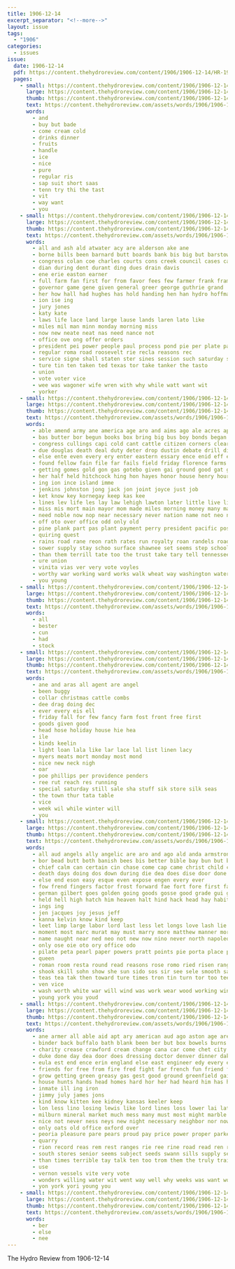 ```yaml
---
title: 1906-12-14
excerpt_separator: "<!--more-->"
layout: issue
tags:
  - "1906"
categories:
  - issues
issue:
  date: 1906-12-14
  pdf: https://content.thehydroreview.com/content/1906/1906-12-14/HR-1906-12-14.pdf
  pages:
    - small: https://content.thehydroreview.com/content/1906/1906-12-14/small/HR-1906-12-14-01.jpg
      large: https://content.thehydroreview.com/content/1906/1906-12-14/large/HR-1906-12-14-01.jpg
      thumb: https://content.thehydroreview.com/content/1906/1906-12-14/thumbnails/HR-1906-12-14-01.jpg
      text: https://content.thehydroreview.com/assets/words/1906/1906-12-14/HR-1906-12-14-01.txt
      words:
        - and
        - buy but bade
        - come cream cold
        - drinks dinner
        - fruits
        - handle
        - ice
        - nice
        - pure
        - regular ris
        - sap suit short saas
        - tenn try thi the tast
        - vit
        - way want
        - you
    - small: https://content.thehydroreview.com/content/1906/1906-12-14/small/HR-1906-12-14-02.jpg
      large: https://content.thehydroreview.com/content/1906/1906-12-14/large/HR-1906-12-14-02.jpg
      thumb: https://content.thehydroreview.com/content/1906/1906-12-14/thumbnails/HR-1906-12-14-02.jpg
      text: https://content.thehydroreview.com/assets/words/1906/1906-12-14/HR-1906-12-14-02.txt
      words:
        - all and ash ald atwater acy are alderson ake ane
        - borne bills been barnard butt boards bank bis big but barstow bell burnett barrett business body
        - congress colan coe charles courts cons creek council cases cattle comb class court city
        - dian during dent durant ding dues drain davis
        - ene erie easton earner
        - full farm fan first for from favor fees few farmer frank frame
        - governor game gene given general greer george guthrie grand
        - her how hall had hughes has hold handing hen han hydro hoffman hua
        - ion ise ing
        - jury jones
        - katy kate
        - laws life lace land large lause lands laren lato like
        - miles mil man minn monday morning miss
        - now new neate neat nas need nance not
        - office ove ong offer orders
        - president pei power people paul process pond pie per plate part
        - regular roma road roosevelt rie recla reasons rec
        - service signe shall staten ster sines session such saturday square seat sina sila state subject states sia sch
        - ture tin ten taken ted texas tor take tanker the tasto
        - union
        - vote voter vice
        - wee was wagoner wife wren with why while watt want wit
        - yorker
    - small: https://content.thehydroreview.com/content/1906/1906-12-14/small/HR-1906-12-14-03.jpg
      large: https://content.thehydroreview.com/content/1906/1906-12-14/large/HR-1906-12-14-03.jpg
      thumb: https://content.thehydroreview.com/content/1906/1906-12-14/thumbnails/HR-1906-12-14-03.jpg
      text: https://content.thehydroreview.com/assets/words/1906/1906-12-14/HR-1906-12-14-03.txt
      words:
        - able amend army ane america age aro and aims ago ale acres apache are asp aud athens all ask ave
        - bas butter bor begun books box bring big bus boy bonds began business ber better brother brought banks bish bull best bradle back bank blucher but bale balance boyett branch bay bound buy bot bowers been butler bill
        - congress cullings capi cold cant cattle citizen corners clear can courage coma curran character corn coop come comanche chero consul company cate caudill court carr care cost curl crown cap comes con coast city chance chan conta charity county cone cotton
        - due douglas death deal duty deter drop dustin debate drill die dance donate during dawes desire denison der doing del does down dallas dull done drag daily drilling deputy dry divine day
        - else ente even every ery enter eastern essary ence enid eff ever east
        - found fellow fain file far fails field friday florence farms fine few fatal fail full from freely forget for forward fall flor first fon fons fruit farm former
        - getting gomes gold gon gas gotebo given gai ground good gat guthrie group govier george guth grayson going grass givin govern guard gone grand
        - her half held hitchcock hing hon hayes honor house henry hour haul handle high hero hand helm harsen how holmes has heart holding hitch hold him hands helena husband helps husbands had heads hughes hint
        - ing ion ince island imme
        - jenkins johnston jong jack jon joint joyce just job
        - ket know key kornegay keep kas kee
        - lines lev life les lay law lehigh lawton later little live limes legal lester lence let large left long land lack late lan less lands larger look last
        - miss mis mort main mayor mom made miles morning money many man more may mar misa mix matter matters much mcalester members mene mercury mane mineral means mille mighty men moral
        - need noble now nop near necessary never nation name not neo new nat nine
        - off oto over office odd only old
        - pine plank part pas plant payment perry president pacific posey power peo profit place plan precious powers person praeger proven pro plenty price perfect paper profita preston pass people poter prisco private pelt pay past pant
        - quiring quest
        - rains road rane reon rath rates run royalty roan randels roads rose rock record ready real roberts rene read rime ranks river rather room
        - sower supply stay schoo surface shawnee set seems step school special sit see sum saturday senator shows seale show soon stock sed still shoot southern streets struck shoulders session sell ship side shi states such stead saw seay sage standard sible sense serge small sale sues strength south sup save shall state sea schools selling salva salo she san short sola
        - than them terrill tate too the trust take tary tell tennessee test then try top track towns tim tae tower town thet tant times trees timber tease tie ten texas tho tain ton taken ting trom takes thing tures
        - ure union
        - vinita vias ver very vote voyles
        - worthy war working ward works walk wheat way washington waters water winter want with word weekly week wish while win was worth white winfield well will waterloo weeks went wages work wil world western
        - you young
    - small: https://content.thehydroreview.com/content/1906/1906-12-14/small/HR-1906-12-14-04.jpg
      large: https://content.thehydroreview.com/content/1906/1906-12-14/large/HR-1906-12-14-04.jpg
      thumb: https://content.thehydroreview.com/content/1906/1906-12-14/thumbnails/HR-1906-12-14-04.jpg
      text: https://content.thehydroreview.com/assets/words/1906/1906-12-14/HR-1906-12-14-04.txt
      words:
        - all
        - bester
        - cun
        - had
        - stock
    - small: https://content.thehydroreview.com/content/1906/1906-12-14/small/HR-1906-12-14-05.jpg
      large: https://content.thehydroreview.com/content/1906/1906-12-14/large/HR-1906-12-14-05.jpg
      thumb: https://content.thehydroreview.com/content/1906/1906-12-14/thumbnails/HR-1906-12-14-05.jpg
      text: https://content.thehydroreview.com/assets/words/1906/1906-12-14/HR-1906-12-14-05.txt
      words:
        - ane and aras all agent are angel
        - been buggy
        - collar christmas cattle combs
        - dee drag doing dec
        - ever every eis ell
        - friday fall for few fancy farm fost front free first
        - goods given good
        - head hose holiday house hie hea
        - ile
        - kinds keelin
        - light loan lala like lar lace lal list linen lacy
        - myers meats mort monday most mond
        - nice new neck nigh
        - oar
        - poe phillips per providence penders
        - ree rut reach res running
        - special saturday still sale sha stuff sik store silk seas
        - the town thur tata table
        - vice
        - week wil while winter will
        - you
    - small: https://content.thehydroreview.com/content/1906/1906-12-14/small/HR-1906-12-14-06.jpg
      large: https://content.thehydroreview.com/content/1906/1906-12-14/large/HR-1906-12-14-06.jpg
      thumb: https://content.thehydroreview.com/content/1906/1906-12-14/thumbnails/HR-1906-12-14-06.jpg
      text: https://content.thehydroreview.com/assets/words/1906/1906-12-14/HR-1906-12-14-06.txt
      words:
        - all aud angels ally angelic are aro and ago ald anda armstrong ane angel ard alia
        - bor bead butt both banish bees bis better bible bay bun but blood back body berkeley been brood bas bread bane brass breed brings breeding bary below bal board bear beers borne
        - chief calm can certain cin chase come cap came christ child care case cam copper conta calla cor cost call clove cal course carscallen cheer corre corner company
        - death days doing dos down during die dea does dise door done doctor dog dian
        - else end eson easy esque even expose engen every ever
        - fow frend fingers factor frost forward fae fort fore first fare fon fie feck french from for flora found few falo fine fell fresh fed face favorite fax field fix former fear faith
        - german gilbert goes golden going goods gosse good grade gui garb generous given glad
        - held hell high hatch him heaven halt hind hack head hay habit hudson henry holy hand haw her handsome hume hurry hen hands helt house harder humes hyde had hearty has heh
        - ings ing
        - jen jacques joy jesus jeff
        - kanna kelvin know kind keep
        - leet limp large labor lord last less let longs love lash lie longe letter lace lloyd loving league leaf lae living leader late light lows likely labe london little layman look
        - moment most marc murat may must marry more matthew manner morning much made mas mary man model maidens men matter mode money memory masters market maga miss mex mite many
        - name naught near ned neo not new now nino never north napoleon
        - only ose oie oto ory office odo
        - pilate peta pearl paper powers pratt points pie porta place port providence parker present prince proper prior
        - queen
        - roman room resta round read reasons rose romo ried risen range ron ree roll
        - shook skill sohn show she sun sido sos sir see sele smooth sat stout states shall seong sale sen said sim sky sup seen secret som scotch square sei slow school such stone sho starch stones sheer sea small sides sor step
        - teas tea tak then toward ture times tron tin turn tor too tee tell tall tes threats the tie tho tard try toledo tira trial ten them tomb trom talk toto tae than
        - ven vice
        - wash worth white war will wind was work wear wood working win want wach way with why wil words window watch well world wie while went word wee
        - young york you youd
    - small: https://content.thehydroreview.com/content/1906/1906-12-14/small/HR-1906-12-14-07.jpg
      large: https://content.thehydroreview.com/content/1906/1906-12-14/large/HR-1906-12-14-07.jpg
      thumb: https://content.thehydroreview.com/content/1906/1906-12-14/thumbnails/HR-1906-12-14-07.jpg
      text: https://content.thehydroreview.com/assets/words/1906/1906-12-14/HR-1906-12-14-07.txt
      words:
        - ane armer all able aid apt ary american aud ago aston age are and anon amerine adams ache aro aus
        - binder back buffalo bath blank been ber but box bowels burns bec best business bis bors britain boroughs beins bode bing brands battle better buy boston began brain blessing book both birrell boots boat break bal border
        - charity crease crawford cream change cana car come chet city canada cause certain chance commons comes ching chest cat cases castoria case can cea cure cabbage charles creek calp chief class came columbia clear
        - duke done day dea door does dressing doctor denver dinner dakota dollar dec dry days deal
        - eula est end ence erin england else east engineer edy every earl erick edge ever
        - friends for free from fire fred fight far french fun friend found fenner fed first forth foster farmer filling farm frederick froning falling few fond
        - grow getting green greasy gas gest good ground greenfield gain glass goods given gray grape gave gen govern germany
        - house hunts hands head homes hard hor her had heard him has hair home halt hes
        - inmate ill ing iron
        - jimmy july james jons
        - kind know kitten kee kidney kansas keeler keep
        - lon less lino losing lewis like lord lines loss lower lai late lean livingston long little latter light lis line lat left lass london living
        - milburn mineral market much mess many must most might marble mich miser model maj mal money more made merit min major meal mass matter morning method mecha man may
        - nice not never ness neys new night necessary neighbor nor now name
        - only oats old office oxford over
        - peoria pleasure pare pears proud pay price power proper parker pair plant pain pers present person press putnam plas pump public pride plants part pure profit pro perfect patent people place per plasters
        - quarry
        - rion record reas rem rest ranges rie ree rine road read ren richmond roberts robe rich reme rife reason
        - south stores senior seems subject seeds swann sills supply settle six sey silence sir sour ser sovereign suit she stock stay starch sides shine sia say sleep smith sup side street straight sulzer states start sand story skill said settler sulser service such strong ship single stands stick steady student sloan sit see sido seed servant shed
        - than times terrible tay talk ten too trom them the truly train try talent then ton tees tenn thea throw tha tommy take tell tone tho
        - use
        - vernon vessels vite very vote
        - wonders willing water wit went way well why weeks was want world west wife wish work with worms writer wear while will window wash wagor wine welcome
        - yon york yori young you
    - small: https://content.thehydroreview.com/content/1906/1906-12-14/small/HR-1906-12-14-08.jpg
      large: https://content.thehydroreview.com/content/1906/1906-12-14/large/HR-1906-12-14-08.jpg
      thumb: https://content.thehydroreview.com/content/1906/1906-12-14/thumbnails/HR-1906-12-14-08.jpg
      text: https://content.thehydroreview.com/assets/words/1906/1906-12-14/HR-1906-12-14-08.txt
      words:
        - ber
        - else
        - nee
---
```


The Hydro Review from 1906-12-14

<!--more-->

